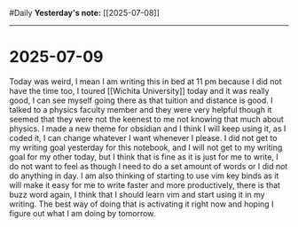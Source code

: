 #Daily
**Yesterday's note:** [[2025-07-08]]

<hr>

# 2025-07-09

Today was weird, I mean I am writing this in bed at 11 pm because I did not have the time too, I toured [[Wichita University]] today and it was really good, I can see myself going there as that tuition and distance is good. I talked to a physics faculty member and they were very helpful though it seemed that they were not the keenest to me not knowing that much about physics. I made a new theme for obsidian and I think I will keep using it, as I coded it, I can change whatever I want whenever I please. I did not get to my writing goal yesterday for this notebook, and I will not get to my writing goal for my other today, but I think that is fine as it is just for me to write, I do not want to feel as though I need to do a set amount of words or I did not do anything in day. I am also thinking of starting to use vim key binds as it will make it easy for me to write faster and more productively, there is that buzz word again, I think that I should learn vim and start using it in my writing. The best way of doing that is activating it right now and hoping I figure out what I am doing by tomorrow.

